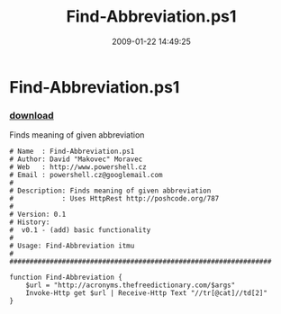 ﻿---
pid:            819
parent:         0
children:       
poster:         Makovec
title:          Find-Abbreviation.ps1
date:           2009-01-22 14:49:25
description:    Finds meaning of given abbreviation
format:         posh
---

# Find-Abbreviation.ps1

### [download](819.ps1)  

Finds meaning of given abbreviation

```posh
# Name  : Find-Abbreviation.ps1
# Author: David "Makovec" Moravec
# Web   : http://www.powershell.cz
# Email : powershell.cz@googlemail.com
#
# Description: Finds meaning of given abbreviation
#            : Uses HttpRest http://poshcode.org/787
#
# Version: 0.1
# History:
#  v0.1 - (add) basic functionality
# 
# Usage: Find-Abbreviation itmu
#
#################################################################

function Find-Abbreviation {
	$url = "http://acronyms.thefreedictionary.com/$args"
	Invoke-Http get $url | Receive-Http Text "//tr[@cat]//td[2]"
}
```
